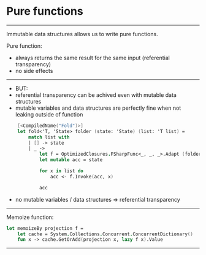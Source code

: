 <!-- header: '**F# Data Structures**' -->

# Pure functions

---

Immutable data structures allows us to write pure functions.

Pure function:
- always returns the same result for the same input (referential transparency)
- no side effects

---

- BUT:
- referential transparency can be achived even with mutable data structures
- mutable variables and data structures are perfectly fine when not leaking outside of function

```fsharp
    [<CompiledName("Fold")>]
    let fold<'T, 'State> folder (state: 'State) (list: 'T list) =
        match list with
        | [] -> state
        | _ ->
            let f = OptimizedClosures.FSharpFunc<_, _, _>.Adapt (folder)
            let mutable acc = state

            for x in list do
                acc <- f.Invoke(acc, x)

            acc
```

- no mutable variables / data structures => referential transparency

---

Memoize function:

```fsharp
let memoizeBy projection f =
    let cache = System.Collections.Concurrent.ConcurrentDictionary()
    fun x -> cache.GetOrAdd(projection x, lazy f x).Value
```

---
